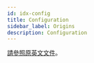```yaml
---
id: idx-config
title: Configuration
sidebar_label: Origins
description: Configuration
---
```


[請參照原英文文件](../getting_started/configure-primehub-store)。
